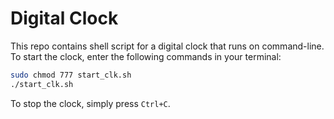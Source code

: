 # Digital Clock

This repo contains shell script for a digital clock that runs on command-line. To start the clock, enter the following commands in your terminal:

```sh
sudo chmod 777 start_clk.sh
./start_clk.sh
```

To stop the clock, simply press `Ctrl+C`.
